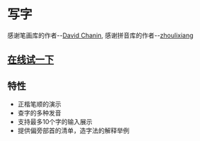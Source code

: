 # 写字
感谢笔画库的作者--[David Chanin](https://github.com/chanind/hanzi-writer), 感谢拼音库的作者--[zhoulixiang](https://github.com/zh-lx/pinyin-pro)

## [在线试一下](https://dabeng.github.io/xiezi/)

## 特性
- 正楷笔顺的演示
- 查字的多种发音
- 支持最多10个字的输入展示
- 提供偏旁部首的清单，造字法的解释举例
